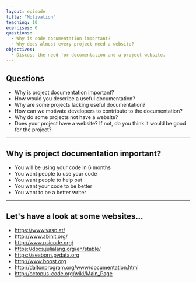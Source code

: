 ```yaml
---
layout: episode
title: "Motivation"
teaching: 10
exercises: 0
questions:
  - Why is code documentation important?
  - Why does almost every project need a website?
objectives:
  - Discuss the need for documentation and a project website.
---
```


## Questions

- Why is project documentation important?
- How would you describe a useful documentation?
- Why are some projects lacking useful documentation?
- How can we motivate developers to contribute to the documentation?
- Why do some projects not have a website?
- Does your project have a website? If not, do you think it would be good for
  the project?

---

## Why is project documentation important?
- You will be using your code in 6 months
- You want people to use your code
- You want people to help out
- You want your code to be better
- You want to be a better writer

---

## Let's have a look at some websites...
- https://www.vasp.at/
- http://www.abinit.org/
- http://www.psicode.org/
- https://docs.julialang.org/en/stable/
- https://seaborn.pydata.org 
- http://www.boost.org
- http://daltonprogram.org/www/documentation.html
- http://octopus-code.org/wiki/Main_Page
